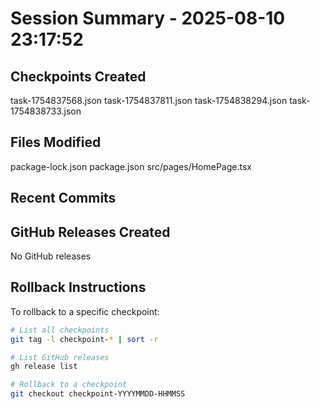 # Session Summary - 2025-08-10 23:17:52

## Checkpoints Created
task-1754837568.json
task-1754837811.json
task-1754838294.json
task-1754838733.json

## Files Modified
package-lock.json
package.json
src/pages/HomePage.tsx

## Recent Commits


## GitHub Releases Created
No GitHub releases

## Rollback Instructions
To rollback to a specific checkpoint:
```bash
# List all checkpoints
git tag -l checkpoint-* | sort -r

# List GitHub releases
gh release list

# Rollback to a checkpoint
git checkout checkpoint-YYYYMMDD-HHMMSS
```
